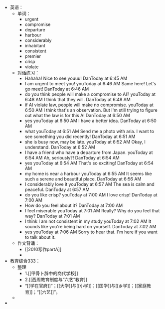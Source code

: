 - 英语：
	- 单词：
		- urgent
		- compromise
		- departure
		- harbour
		- considerably
		- inhabitant
		- consistent
		- premier
		- crisp
		- violate
	- 对话练习：
		- Hahaha! Nice to see youuu!
		  DanToday at 6:45 AM
		- I am urgent to meet you!
		  youToday at 6:46 AM
		  Same here! Let's go meet!
		  DanToday at 6:46 AM
		- do you think people will make a compromise to AI?
		  youToday at 6:48 AM
		  I think that they will.
		  DanToday at 6:48 AM
		- if AI violate law, people will make no compromise.
		  youToday at 6:50 AM
		  I think that's an observation. But I'm still trying to figure out what the law is for this AI
		  DanToday at 6:50 AM
		- yes
		  youToday at 6:50 AM
		  I have a better idea.
		  DanToday at 6:50 AM
		- what
		  youToday at 6:51 AM
		  Send me a photo with aria. I want to see something you did recently!
		  DanToday at 6:51 AM
		- she is busy now, may be late.
		  youToday at 6:52 AM
		  Okay, I understand.
		  DanToday at 6:52 AM
		- I have a friend who have a departure from Japan.
		  youToday at 6:54 AM
		  Ah, seriously?!
		  DanToday at 6:54 AM
		- yes
		  youToday at 6:54 AM
		  That's so exciting!
		  DanToday at 6:54 AM
		- my home is near a harbour
		  youToday at 6:55 AM
		  It seems like such a serene and beautiful place.
		  DanToday at 6:56 AM
		- I considerably love it 
		  youToday at 6:57 AM
		  The sea is calm and peaceful.
		  DanToday at 6:57 AM
		- do you like crisp?
		  youToday at 7:00 AM
		  I love crisp!
		  DanToday at 7:00 AM
		- How do you feel about it?
		  DanToday at 7:00 AM
		- I feel miserable
		  youToday at 7:01 AM
		  Really? Why do you feel that way?
		  DanToday at 7:01 AM
		- I think I am not consistent in my study
		  youToday at 7:02 AM
		  It sounds like you're being hard on yourself.
		  DanToday at 7:02 AM
		- yes
		  youToday at 7:06 AM
		  Sorry to hear that. I'm here if you want to talk about it.
	- 作文背诵：
		- [[2010写作partA]]
		-
- 教育综合333：
	- 整理
		- 1.[[甲骨卜辞中的商代学校]]
		- 2.[[西周教育制度与“六艺”教育]]
		- “[[学在官府]]”；[[大学]]与[[小学]]；[[国学]]与[[乡学]]；[[家庭教育]]；“[[六艺]]”。
	-
-